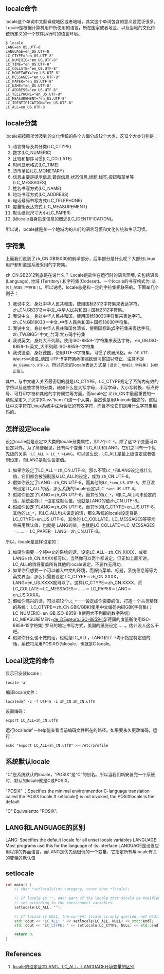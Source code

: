 ## locale命令

locale这个单词中文翻译成地区或者地域，其实这个单词包含的意义要宽泛很多。Locale是根据计算机用户所使用的语言，所在国家或者地区，以及当地的文化传统所定义的一个软件运行时的语言环境。

```
$ locale
LANG=en_US.UTF-8
LANGUAGE=en_US.UTF-8
LC_CTYPE="en_US.UTF-8"
LC_NUMERIC="en_US.UTF-8"
LC_TIME="en_US.UTF-8"
LC_COLLATE="en_US.UTF-8"
LC_MONETARY="en_US.UTF-8"
LC_MESSAGES="en_US.UTF-8"
LC_PAPER="en_US.UTF-8"
LC_NAME="en_US.UTF-8"
LC_ADDRESS="en_US.UTF-8"
LC_TELEPHONE="en_US.UTF-8"
LC_MEASUREMENT="en_US.UTF-8"
LC_IDENTIFICATION="en_US.UTF-8"
LC_ALL=en_US.UTF-8
```

## locale分类

locale把按照所涉及到的文化传统的各个方面分成12个大类，这12个大类分别是：

1. 语言符号及其分类(LC_CTYPE) 
2. 数字(LC_NUMERIC) 
3. 比较和排序习惯(LC_COLLATE) 
4. 时间显示格式(LC_TIME) 
5. 货币单位(LC_MONETARY) 
6. 信息主要是提示信息,错误信息,状态信息,标题,标签,按钮和菜单等(LC_MESSAGES) 
7. 姓名书写方式(LC_NAME) 
8. 地址书写方式(LC_ADDRESS) 
9. 电话号码书写方式(LC_TELEPHONE) 
10. 度量衡表达方式 (LC_MEASUREMENT) 
11. 默认纸张尺寸大小(LC_PAPER) 
12. 对locale自身包含信息的概述(LC_IDENTIFICATION)。

所以说，locale就是某一个地域内的人们的语言习惯和文化传统和生活习惯。

## 字符集

上面我们说到了zh_CN.GB18030的前半部分，后半部分是什么呢？大部分Linux用户都知道是系统采用的字符集。

zh_CN.GB2312到底是在说什么？ Locale是软件在运行时的语言环境, 它包括语言(Language), 地域 (Territory) 和字符集(Codeset)。一个locale的书写格式为: `语言[_地域[.字符集]]`。所以说呢，locale总是和一定的字符集相联系的。下面举几个例子：

1. 我说中文，身处中华人民共和国，使用国标2312字符集来表达字符。zh_CN.GB2312＝中文_中华人民共和国＋国标2312字符集。 
2. 我说中文，身处中华人民共和国，使用国标18030字符集来表达字符。zh_CN.GB18030＝中文_中华人民共和国＋国标18030字符集。 
3. 我说中文，身处中华人民共和国台湾省，使用国标Big5字符集来表达字符。zh_TW.BIG5=中文_台湾.大五码字符集 
4. 我说英文，身处大不列颠，使用ISO-8859-1字符集来表达字符。 en_GB.ISO-8859-1=英文_大不列颠.ISO-8859-1字符集 
5. 我说德语，身处德国，使用UTF-8字符集，习惯了欧洲风格。`de_DE.UTF-8@euro`＝德语_德国.UTF-8字符集@按照欧洲习惯加以修正，注意不是`de_DE@euro.UTF-8`，所以完全的locale表达方式是 `[语言[_地域][.字符集] [@修正值]`。

其中，与中文输入关系最密切的就是LC_CTYPE，LC_CTYPE规定了系统内有效的字符以及这些字符的分类，诸如什么是大写字母，小写字母，大小写转换，标点符号、可打印字符和其他的字符属性等方面。而locale定 义zh_CN中最最重要的一项就是定义了汉字(Class“hanzi”)这一个大类，当然也是用Unicode描述的，这就让中文字符在Linux系统中成为合法的有效字符，而且不论它们是用什么字符集编码的。

## 怎样设定locale

设定locale就是设定12大类的locale分类属性，即12个`LC_*`。除了这12个变量可以设定以外，为了简便起见，还有两个变量：LC_ALL和LANG。它们之间有一个优先级的关系：`LC_ALL > LC_* >LANG`。可以这么说，LC_ALL是最上级设定或者强制设定，而LANG是默认设定值。

1. 如果你设定了LC_ALL＝zh_CN.UTF-8，那么不管`LC_*`和LANG设定成什么值，它们都会被强制服从LC_ALL的设定，成为 zh_CN.UTF-8。
2. 假如你设定了LANG＝zh_CN.UTF-8，而其他的`LC_*=en_US.UTF-8`，并且没有设定LC_ALL的话，那么系统的locale设定以`LC_*=en_US.UTF-8`。
3. 假如你设定了LANG＝zh_CN.UTF-8，而其他的`LC_*`，和LC_ALL均未设定的话，系统会将`LC_*`设定成默认值，也就是LANG的值zh_CN.UTF-8。
4. 假如你设定了LANG＝zh_CN.UTF-8，而其他的LC_CTYPE=en_US.UTF-8，其他的`LC_*`，和LC_ALL均未设定的话，那么系统的locale设定将是：LC_CTYPE=en_US.UTF-8，其余的 LC_COLLATE，LC_MESSAGES等等均会采用默认值，也就是 LANG的值，也就是LC_COLLATE＝LC_MESSAGES＝……＝ LC_PAPER＝LANG＝zh_CN.UTF-8。

所以，locale是这样设定的： 

1. 如果你需要一个纯中文的系统的话，设定LC_ALL= zh_CN.XXXX，或者LANG=zh_CN.XXXX都可以，当然你可以两个都设定，但正如上面所讲，LC_ALL的值将覆盖所有其他的locale设定，不要作无用功。
2. 如果你只想要一个可以输入中文的环境，而保持菜单、标题，系统信息等等为英文界面，那么只需要设定 LC_CTYPE＝zh_CN.XXXX，LANG=en_US.XXXX就可以了。这样LC_CTYPE＝zh_CN.XXXX，而LC_COLLATE＝LC_MESSAGES＝……＝ LC_PAPER＝LANG＝en_US.XXXX。
3. 假如你高兴的话，可以把12个`LC_*`一一设定成你需要的值，打造一个古灵精怪的系统： LC_CTYPE＝zh_CN.GBK/GBK(使用中文编码内码GBK字符集)； LC_NUMERIC=en_GB.ISO-8859-1(使用大不列颠的数字系统) LC_MEASUREMEN=de_DE@euro.ISO-8859-15(德国的度量衡使用ISO-8859-15字符集) 罗马的地址书写方式，美国的纸张设定……。估计没人这么干吧。
4. 假如你什么也不做的话，也就是LC_ALL，LANG和`LC_*`均不指定特定值的话，系统将采用POSIX作为lcoale，也就是C locale。

## Local设定的命令

显示已安装locale：
```
locale -a
```

编译locale文件：
```
localedef -c -f UTF-8 -i zh_CN zh_CN.utf8 
```

设置编码：
```
export LC_ALL=zh_CN.utf8 
```

运行localedef --help能查看当前编码文件所在的路径。如果要永久更改编码，运行：
```
echo "export LC_ALL=zh_CN.utf8" >> /etc/profile 
```

## 系统默认locale

"C"是系统默认的locale，"POSIX"是"C"的别名。所以当我们新安装完一个系统时，默认的locale就是C或POSIX。

"POSIX" ：Specifies the minimal environmentfor C-language translation called the POSIX locale.If setlocale() is not invoked, the POSIXlocale is the default

"C"  Equivalentto "POSIX".

## LANG和LANGUAGE的区别

LANG: Specifies the default locale for all unset locale variables
LANGUAGE: Most programs use this for the language of its interface
LANGUAGE是设置应用程序的界面语言。而LANG是优先级很低的一个变量，它指定所有与locale有关的变量的默认值

## setlocale

```c++
int main() {
    // char *setlocale(int category, const char *locale);
    
    // If locale is "", each part of the locale that should be modified is
    // set according to the environment variables.
    setlocale(LC_ALL, "");
    
    // If locale is NULL, the current locale is only queried, not modified.
    std::cout << "LC_ALL: " << setlocale(LC_ALL, NULL) << std::endl;
    std::cout << "LC_CTYPE: " << setlocale(LC_CTYPE, NULL) << std::endl;

    return 0;
}
```

## References

1. [locale的设定及其LANG、LC_ALL、LANGUAGE环境变量的区别](https://blog.csdn.net/lidandan2016/article/details/85084872)
